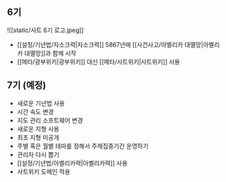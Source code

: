 ## 6기
![[static/사트 6기 로고.jpeg]]

- [[설정/기년법/자소크력|자소크력]] 5867년에 [[사건사고/아벨리카 대멸망|아벨리카 대멸망]]과 함께 시작
- [[메타/광부위키|광부위키]] 대신 [[메타/사트위키|사트위키]] 사용

## 7기 (예정)
- 새로운 기년법 사용
- 시간 속도 변경
- 지도 관리 소프트웨어 변경
- 새로운 지형 사용
- 최초 지형 미공개
- 주별 혹은 월별 테마를 정해서 주제집중기간 운영하기
- 관리자 다시 뽑기
- [[설정/기년법/아벨리카력|아벨리카력]] 사용
- 사트위키 도메인 적용